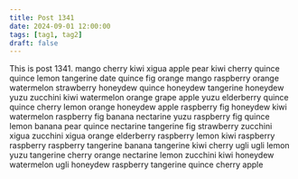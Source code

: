 ```yaml
---
title: Post 1341
date: 2024-09-01 12:00:00
tags: [tag1, tag2]
draft: false
---
```

This is post 1341.
mango
cherry
kiwi
xigua
apple
pear
kiwi
cherry
quince
quince
lemon
tangerine
date
quince
fig
orange
mango
raspberry
orange
watermelon
strawberry
honeydew
quince
honeydew
tangerine
honeydew
yuzu
zucchini
kiwi
watermelon
orange
grape
apple
yuzu
elderberry
quince
quince
cherry
lemon
orange
honeydew
apple
raspberry
fig
honeydew
kiwi
watermelon
raspberry
fig
banana
nectarine
yuzu
raspberry
fig
quince
lemon
banana
pear
quince
nectarine
tangerine
fig
strawberry
zucchini
xigua
zucchini
xigua
orange
elderberry
raspberry
lemon
kiwi
raspberry
raspberry
raspberry
tangerine
banana
tangerine
kiwi
cherry
ugli
ugli
lemon
yuzu
tangerine
cherry
orange
nectarine
lemon
zucchini
kiwi
honeydew
watermelon
ugli
honeydew
raspberry
tangerine
quince
cherry
apple
